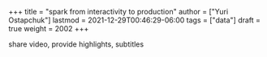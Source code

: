 +++
title = "spark from interactivity to production"
author = ["Yuri Ostapchuk"]
lastmod = 2021-12-29T00:46:29-06:00
tags = ["data"]
draft = true
weight = 2002
+++

share video, provide highlights, subtitles

[//]: # "Exported with love from a post written in Org mode"
[//]: # "- https://github.com/kaushalmodi/ox-hugo"